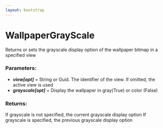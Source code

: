 ```yaml
---
layout: bootstrap
---
```


# WallpaperGrayScale

Returns or sets the grayscale display option of the wallpaper bitmap in a
        specified view
        

### Parameters:

- ***view[opt]*** = String or Guid. The identifier of the view. If omitted, the
  active view is used
- ***grayscale[opt]*** = Display the wallpaper in gray(True) or color (False)
        

### Returns:


If grayscale is not specified, the current grayscale display option
If grayscale is specified, the previous grayscale display option
        
